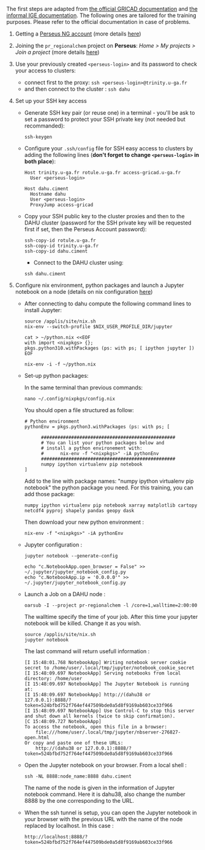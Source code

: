 The first steps are adapted from [the official GRICAD documentation](https://gricad-doc.univ-grenoble-alpes.fr/en/hpc/connexion/) and [the informal IGE documentation](https://github.com/ige-calcul/public-docs/blob/main/clusters/Gricad/dahu.md). The following ones are tailored for the training purposes. Please refer to the official documentation in case of problems.

1. Getting a [Perseus NG account](https://perseus.univ-grenoble-alpes.fr/) (more details [here](https://gricad-doc.univ-grenoble-alpes.fr/en/services/perseus-ng/account/))

2. Joining the `pr_regionalchem` project on **Perseus**: *Home > My projects > Join a project* (more details [here](https://gricad-doc.univ-grenoble-alpes.fr/en/services/perseus-ng/project/))

3. Use your previously created `<perseus-login>` and its password to check your access to clusters:
    - connect first to the proxy: `ssh <perseus-login>@trinity.u-ga.fr`
    - and then connect to the cluster : `ssh dahu`


4. Set up your SSH key access
    - Generate SSH key pair (or reuse one) in a terminal - you'll be ask to set a password to protect your SSH private key (not needed but recommanded):
      ```
      ssh-keygen
      ```

    - Configure your `.ssh/config` file for SSH easy access to clusters by adding the following lines (**don't forget to change `<perseus-login>` in both place**):
      ```
      Host trinity.u-ga.fr rotule.u-ga.fr access-gricad.u-ga.fr
        User <perseus-login>

      Host dahu.ciment
        Hostname dahu
        User <perseus-login>
        ProxyJump access-gricad
      ```

    - Copy your SSH public key to the cluster proxies and then to the DAHU cluster (password for the SSH private key will be requested first if set, then the Perseus Account password):
      ```
      ssh-copy-id rotule.u-ga.fr
      ssh-copy-id trinity.u-ga.fr
      ssh-copy-id dahu.ciment
      ```

      - Connect to the DAHU cluster using:
      ```
      ssh dahu.ciment
      ```

5. Configure nix environment, python packages and launch a Jupyter notebook on a node (details on nix configuration [here](https://gricad-doc.univ-grenoble-alpes.fr/en/hpc/softenv/nix/))
    - After connecting to dahu compute the following command lines to install Jupyter:
      ```
      source /applis/site/nix.sh
      nix-env --switch-profile $NIX_USER_PROFILE_DIR/jupyter
      ```
      ```
      cat > ~/python.nix <<EOF
      with import <nixpkgs> {};
      pkgs.python310.withPackages (ps: with ps; [ ipython jupyter ])
      EOF
      ```
      ```
      nix-env -i -f ~/python.nix
      ```

    - Set-up python packages:

      In the same terminal than previous commands:
      ```
      nano ~/.config/nixpkgs/config.nix
      ```
      You should open a file structured as follow:
      ```
      # Python environment
      pythonEnv = pkgs.python3.withPackages (ps: with ps; [

            #################################################
            # You can list your python packages below and
            # install a python environement with:
            #      nix-env -f "<nixpkgs>" -iA pythonEnv
            #################################################
            numpy ipython virtualenv pip notebook
      ]
      ```
      Add to the line with package names: "numpy ipython virtualenv pip notebook" the python package you need. For this training, you can add those package:
      ```
      numpy ipython virtualenv pip notebook xarray matplotlib cartopy netcdf4 pyproj shapely pandas geopy dask
      ```
      Then download your new python environment :
      ```
      nix-env -f "<nixpkgs>" -iA pythonEnv
      ```

    - Jupyter configuration :
      ```
      jupyter notebook --generate-config
      ```
      ```
      echo "c.NotebookApp.open_browser = False" >> ~/.jupyter/jupyter_notebook_config.py
      echo "c.NotebookApp.ip = '0.0.0.0'" >> ~/.jupyter/jupyter_notebook_config.py
      ```
    - Launch a Job on a DAHU node :
      ```
      oarsub -I --project pr-regionalchem -l /core=1,walltime=2:00:00
      ```
      The walltime specify the time of your job. After this time your jupyter notebook will be killed. Change it as you wish.
      ```
      source /applis/site/nix.sh
      jupyter notebook
      ```
      The last command will return usefull information :
      ```
      [I 15:48:01.768 NotebookApp] Writing notebook server cookie secret to /home/user/.local/tmp/jupyter/notebook_cookie_secret
      [I 15:48:09.697 NotebookApp] Serving notebooks from local directory: /home/user
      [I 15:48:09.697 NotebookApp] The Jupyter Notebook is running at:
      [I 15:48:09.697 NotebookApp] http://(dahu38 or 127.0.0.1):8888/?token=524bfbd752f764ef447509bde0a5d8f9169ab603ce33f966
      [I 15:48:09.697 NotebookApp] Use Control-C to stop this server and shut down all kernels (twice to skip confirmation).
      [C 15:48:09.727 NotebookApp]
      To access the notebook, open this file in a browser:
          file:///home/user/.local/tmp/jupyter/nbserver-276827-open.html
      Or copy and paste one of these URLs:
          http://(dahu38 or 127.0.0.1):8888/?token=524bfbd752f764ef447509bde0a5d8f9169ab603ce33f966
      ```
    - Open the Jupyter notebook on your browser. From a local shell :
      ```
      ssh -NL 8888:node_name:8888 dahu.ciment
      ```
      The name of the node is given in the information of Jupyter notebook command. Here it is dahu38, also change the number 8888 by the one corresponding to the URL.
    - When the ssh tunnel is setup, you can open the Jupyter notebook in your browser with the previous URL with the name of the node replaced by localhost. In this case :
      ```
      http://localhost:8888/?token=524bfbd752f764ef447509bde0a5d8f9169ab603ce33f966
      ```
